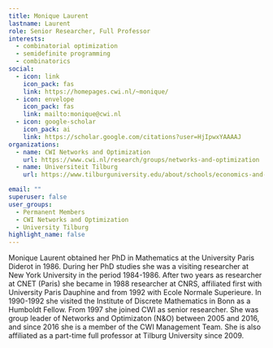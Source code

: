 ```yaml
---
title: Monique Laurent
lastname: Laurent
role: Senior Researcher, Full Professor
interests:
  - combinatorial optimization
  - semidefinite programming
  - combinatorics
social:
  - icon: link
    icon_pack: fas
    link: https://homepages.cwi.nl/~monique/
  - icon: envelope
    icon_pack: fas
    link: mailto:monique@cwi.nl
  - icon: google-scholar
    icon_pack: ai
    link: https://scholar.google.com/citations?user=HjIpwxYAAAAJ
organizations:
  - name: CWI Networks and Optimization
    url: https://www.cwi.nl/research/groups/networks-and-optimization
  - name: Universiteit Tilburg
    url: https://www.tilburguniversity.edu/about/schools/economics-and-management/organization/departments/eor

email: ""
superuser: false
user_groups:
  - Permanent Members
  - CWI Networks and Optimization
  - University Tilburg
highlight_name: false
---
```


Monique Laurent obtained her PhD in Mathematics at the University Paris Diderot in 1986. During her PhD studies she was a visiting researcher at New York University in the period 1984-1986. After two years as researcher at CNET (Paris) she became in 1988 researcher at CNRS, affiliated first with University Paris Dauphine and from 1992 with Ecole Normale Superieure. In 1990-1992 she visited the Institute of Discrete Mathematics in Bonn as a Humboldt Fellow. From 1997 she joined CWI as senior researcher. She was group leader of Networks and Optimizaton (N&O) between 2005 and 2016, and since 2016 she is a member of the CWI Management Team. She is also affiliated as a part-time full professor at Tilburg University since 2009.
